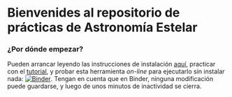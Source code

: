 # Bienvenides al repositorio de **prácticas** de Astronomía Estelar

### ¿Por dónde empezar?
Pueden arrancar leyendo las instrucciones de instalación [aquí](docs/README.md), practicar
con el [tutorial](docs/Tutorial_notebook.ipynb), y probar esta herramienta _on-line_
para ejecutarlo sin instalar nada: [![Binder](https://mybinder.org/badge_logo.svg)](https://mybinder.org/v2/gh/JPCalderon/Astronomia-Estelar/master?filepath=docs%2FTutorial_notebook.ipynb). Tengan en cuenta que en Binder, ninguna modificación puede guardarse, y luego de unos
minutos de inactividad se cierra.
